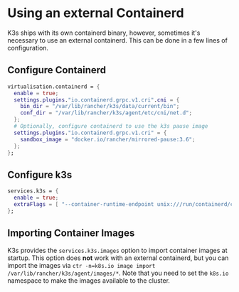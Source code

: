 # Using an external Containerd

K3s ships with its own containerd binary, however, sometimes it's necessary to use an external
containerd. This can be done in a few lines of configuration.

## Configure Containerd

```nix
virtualisation.containerd = {
  enable = true;
  settings.plugins."io.containerd.grpc.v1.cri".cni = {
    bin_dir = "/var/lib/rancher/k3s/data/current/bin";
    conf_dir = "/var/lib/rancher/k3s/agent/etc/cni/net.d";
  };
  # Optionally, configure containerd to use the k3s pause image
  settings.plugins."io.containerd.grpc.v1.cri" = {
    sandbox_image = "docker.io/rancher/mirrored-pause:3.6";
  };
};
```

## Configure k3s

```nix
services.k3s = {
  enable = true;
  extraFlags = [ "--container-runtime-endpoint unix:///run/containerd/containerd.sock" ];
};
```

## Importing Container Images

K3s provides the `services.k3s.images` option to import container images at startup. This option
does **not** work with an external containerd, but you can import the images via
`ctr -n=k8s.io image import /var/lib/rancher/k3s/agent/images/*`. Note that you need to set the
`k8s.io` namespace to make the images available to the cluster.
